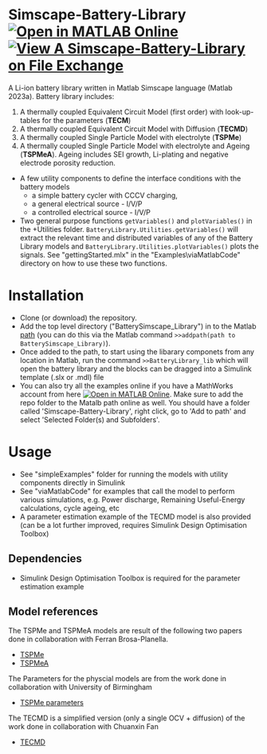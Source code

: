 # Simscape-Battery-Library [![Open in MATLAB Online](https://www.mathworks.com/images/responsive/global/open-in-matlab-online.svg)](https://matlab.mathworks.com/open/github/v1?repo=WDWidanage/Simscape-Battery-Library) [![View A Simscape-Battery-Library on File Exchange](https://www.mathworks.com/matlabcentral/images/matlab-file-exchange.svg)](https://uk.mathworks.com/matlabcentral/fileexchange/102079-a-simscape-battery-library)

A Li-ion battery library written in Matlab Simscape language (Matlab 2023a). Battery library includes: 
1. A thermally coupled Equivalent Circuit Model (first order) with look-up-tables for the parameters (**TECM**)
2. A thermally coupled Equivalent Circuit Model with Diffusion (**TECMD**)
3. A thermally coupled Single Particle Model with electrolyte (**TSPMe**)   
4. A thermally coupled Single Particle Model with electrolyte and Ageing (**TSPMeA**). Ageing includes SEI growth, Li-plating and negative electrode porosity reduction. 
- A few utility components to define the interface conditions with the battery models
    - a simple battery cycler with CCCV charging, 
    - a general electrical source - I/V/P 
    - a controlled electrical source - I/V/P
-  Two general purpose functions `getVariables()` and `plotVariables()` in the +Utilities folder. `BatteryLibrary.Utilities.getVariables()` will extract the relevant time and distributed variables of any of the Battery Library models and  `BatteryLibrary.Utilities.plotVariables()` plots the signals. See "gettingStarted.mlx" in the "Examples\viaMatlabCode" directory on how to use these two functions. 

# Installation
- Clone (or download) the repository. 
- Add the top level directory ("BatterySimscape_Library") in to the Matlab [path](https://uk.mathworks.com/help/matlab/matlab_env/add-remove-or-reorder-folders-on-the-search-path.html) (you can do this via the Matlab command `>>addpath(path to BatterySimscape_Library)`).
- Once added to the path, to start using the libarary componets from any location in Matlab, run the command `>>BatteryLibrary_lib` which will open the battery library and the blocks can be dragged into a Simulink template (.slx or .mdl) file 
- You can also try all the examples online if you have a MathWorks account from here [![Open in MATLAB Online](https://www.mathworks.com/images/responsive/global/open-in-matlab-online.svg)](https://matlab.mathworks.com/open/github/v1?repo=WDWidanage/Simscape-Battery-Library). 
  Make sure to add the repo folder to the Matalb path online as well. You should have a folder called 'Simscape-Battery-Library', right click, go to 'Add to path' and select 'Selected Folder(s) and Subfolders'. 


# Usage
- See "simpleExamples" folder for running the models with utility components directly in Simulink
- See "viaMatlabCode" for examples that call the model to perform various simulations, e.g. Power discharge, Remaining Useful-Energy calculations, cycle ageing, etc
- A parameter estimation example of the TECMD model is also provided (can be a lot further improved, requires Simulink Design Optimisation Toolbox)

## Dependencies
- Simulink Design Optimisation Toolbox is required for the parameter estimation example

## Model references 
The TSPMe and TSPMeA models are result of the following two papers done in collaboration with Ferran Brosa-Planella. 
- [TSPMe](https://www.sciencedirect.com/science/article/pii/S0013468621008148)
- [TSPMeA](https://www.sciencedirect.com/science/article/pii/S0307904X22005959)

The Parameters for the physcial models are from the work done in collaboration with University of Birmingham
- [TSPMe parameters](https://iopscience.iop.org/article/10.1149/1945-7111/ab9050/meta)

The TECMD is a simplified version (only a single OCV + diffusion) of the work done in collaboration with Chuanxin Fan
- [TECMD](https://wrap.warwick.ac.uk/166065/1/WRAP-Data-driven-identification-of-lithium-ion-batteries-Fan-22.pdf)
